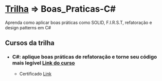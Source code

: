 # [Trilha](https://cursos.alura.com.br/formacao-csharp-web) => Boas_Praticas-C#
Aprenda como aplicar boas práticas como SOLID, F.I.R.S.T, refatoração e design patterns em C#

## Cursos da trilha

- ### C#: aplique boas práticas de refatoração e torne seu código mais legível [Link do curso](https://cursos.alura.com.br/course/csharp-boas-praticas-refatoracao-codigo-legivel)

  - Certificado [Link]()


